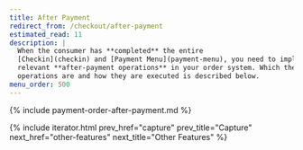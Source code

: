 ```yaml
---
title: After Payment
redirect_from: /checkout/after-payment
estimated_read: 11
description: |
  When the consumer has **completed** the entire
  [Checkin](checkin) and [Payment Menu](payment-menu), you need to implement the
  relevant **after-payment operations** in your order system. Which these
  operations are and how they are executed is described below.
menu_order: 500
---
```


{% include payment-order-after-payment.md %}

{% include iterator.html prev_href="capture"
                         prev_title="Capture"
                         next_href="other-features"
                         next_title="Other Features" %}
